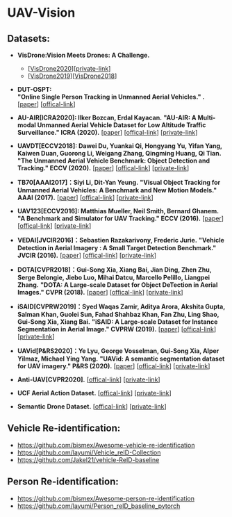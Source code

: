 # UAV-Vision




## Datasets:

* **VisDrone:Vision Meets Drones: A Challenge.**  <br /> 
  * [[VisDrone2020](http://aiskyeye.com/)][[private-link](https://pan.baidu.com/s/1qBd6umT43sdO3agBSJPozA)]
  * [[VisDrone2019](http://2019.aiskyeye.com/)][[VisDrone2018]()]

* **DUT-OSPT:** <br />
  **"Online Single Person Tracking in Unmanned Aerial Vehicles." .**  <br />
  [[paper]()]
  [[offical-link](https://github.com/wangdongdut/Online-Single-Person-Tracking-in-UAV)] <br />  

* **AU-AIR[ICRA2020]: Ilker Bozcan, Erdal Kayacan.**
  **"AU-AIR: A Multi-modal Unmanned Aerial Vehicle Dataset for Low Altitude Traffic Surveillance." ICRA (2020).** 
  [[paper](http://www.lewissoft.com/pdf/ICRA2020/0905.pdf)]
  [[offical-link](https://bozcani.github.io/auairdataset)] 
  [[private-link](https://pan.baidu.com/s/1Ow4y6ivMSptIcysJAkHYMA)]  <br />   

* **UAVDT[ECCV2018]: Dawei Du, Yuankai Qi, Hongyang Yu, Yifan Yang, Kaiwen Duan, Guorong Li, Weigang Zhang, Qingming Huang, Qi Tian.** 
  **"The Unmanned Aerial Vehicle Benchmark: Object Detection and Tracking." ECCV (2020).** 
  [[paper](https://openaccess.thecvf.com/content_ECCV_2018/papers/Dawei_Du_The_Unmanned_Aerial_ECCV_2018_paper.pdf)]
  [[offical-link](https://sites.google.com/site/daviddo0323/projects/uavdt)] 
  [[private-link](https://pan.baidu.com/s/1Oo79DLvbz8Ls9nID_Qd4XA)]  <br />  
  
 * **TB70[AAAI2017]：Siyi Li, Dit-Yan Yeung.**
   **"Visual Object Tracking for Unmanned Aerial Vehicles: A Benchmark and New Motion Models." AAAI (2017).** 
  [[paper](https://www.aaai.org/ocs/index.php/AAAI/AAAI17/paper/viewFile/14338/14292)]
  [[offical-link](https://github.com/flyers/drone-tracking)] 
  [[private-link](https://pan.baidu.com/s/17c8ecQfNsAPrivQrF0p9_A)]  <br />  
 
 * **UAV123[ECCV2016]: Matthias Mueller, Neil Smith, Bernard Ghanem.**
  **"A Benchmark and Simulator for UAV Tracking." ECCV (2016).** 
  [[paper](https://link.springer.com/chapter/10.1007%2F978-3-319-46448-0_27)]
  [[offical-link](https://cemse.kaust.edu.sa/ivul/uav123)] 
  [[private-link](https://pan.baidu.com/s/1JcDOgLEBi57FNZNeohA97g)]  <br />   
  
 * **VEDAI[JVCIR2016]：Sebastien Razakarivony, Frederic Jurie.**
   **"Vehicle Detection in Aerial Imagery : A Small Target Detection Benchmark." JVCIR (2016).** 
  [[paper](https://www.sciencedirect.com/science/article/abs/pii/S1047320315002187)]
  [[offical-link](https://downloads.greyc.fr/vedai/)] 
  [[private-link](https://pan.baidu.com/s/1ELLpvSv_HF6LDprCeMjXmQ)]  <br />  
  
* **DOTA[CVPR2018]：Gui-Song Xia, Xiang Bai, Jian Ding, Zhen Zhu, Serge Belongie, Jiebo Luo, Mihai Datcu, Marcello Pelillo, Liangpei Zhang.** 
  **"DOTA: A Large-scale Dataset for Object DeTection in Aerial Images." CVPR (2018).** 
  [[paper](https://openaccess.thecvf.com/content_cvpr_2018/papers/Xia_DOTA_A_Large-Scale_CVPR_2018_paper.pdf)]
  [[offical-link](https://captain-whu.github.io/DOTA/)] 
  [[private-link](https://pan.baidu.com/s/1LfyEF5i0L59LrgRkRzIyyQ)]  <br />  
  
* **iSAID[CVPRW2019]：Syed Waqas Zamir, Aditya Arora, Akshita Gupta, Salman Khan, Guolei Sun, Fahad Shahbaz Khan, Fan Zhu, Ling Shao, Gui-Song Xia, Xiang Bai.** 
  **"iSAID: A Large-scale Dataset for Instance Segmentation in Aerial Image." CVPRW (2019).** 
  [[paper](https://openaccess.thecvf.com/content_CVPRW_2019/papers/DOAI/Zamir_iSAID_A_Large-scale_Dataset_for_Instance_Segmentation_in_Aerial_Images_CVPRW_2019_paper.pdf)]
  [[offical-link](https://captain-whu.github.io/iSAID/)] 
  [[private-link](https://pan.baidu.com/s/1pSU0xVJFsrRjBmP4kRmyQQ)]  <br />    
  
 * **UAVid[P&RS2020]：Ye Lyu, George Vosselman, Gui-Song Xia, Alper Yilmaz, Michael Ying Yang.** 
  **"UAVid: A semantic segmentation dataset for UAV imagery." P&RS (2020).** 
  [[paper](https://www.sciencedirect.com/science/article/abs/pii/S0924271620301295)]
  [[offical-link](https://uavid.nl/)] 
  [[private-link](https://pan.baidu.com/s/1ur_Rf7nFJRplFwxwUSLVpQ)]  <br />  
  
 * **Anti-UAV[CVPR2020].**  [[offical-link](https://github.com/ZhaoJ9014/Anti-UAV)] 
  [[private-link](https://pan.baidu.com/s/114L9e_0rLrMA9K5mcyjLgQ)]  <br />  
  
 * **UCF Aerial Action Dataset.**  [[offical-link](https://www.crcv.ucf.edu/data/UCF_Aerial_Action.php)] 
  [[private-link](https://pan.baidu.com/s/14uxxwJEU4C3ofyQltWH9zw)]  <br />  
  
 * **Semantic Drone Dataset.**  [[offical-link](https://www.tugraz.at/institute/icg/research/team-fraundorfer/software-media/dronedataset/)] 
  [[private-link](https://pan.baidu.com/s/1sCdMToCdi_LlYsf2KUctHw)]  <br />  

## Vehicle Re-identification: 

* https://github.com/bismex/Awesome-vehicle-re-identification <br /> 
* https://github.com/layumi/Vehicle_reID-Collection <br /> 
* https://github.com/Jakel21/vehicle-ReID-baseline <br />  


## Person Re-identification: 

* https://github.com/bismex/Awesome-person-re-identification <br /> 
* https://github.com/layumi/Person_reID_baseline_pytorch <br /> 
